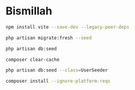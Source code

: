 # Bismillah

```bash
npm install vite --save-dev --legacy-peer-deps
```

```bash
php artisan migrate:fresh --seed
```

```bash
php artisan db:seed
```

```bash
composer clear-cache
```

```bash
php artisan db:seed --class=UserSeeder
```

```bash
composer install --ignore-platform-reqs
```
